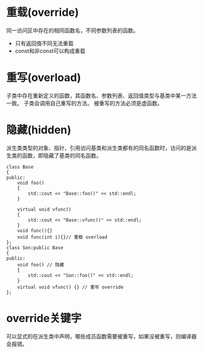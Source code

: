 # 重载(override)
同一访问区中存在的相同函数名，不同参数列表的函数。
* 只有返回值不同无法重载
* const和非const可以构成重载

# 重写(overload)
子类中存在重新定义的函数，其函数名、参数列表、返回值类型与基类中某一方法一致。
子类会调用自己重写的方法。
被重写的方法必须是虚函数。
# 隐藏(hidden)
派生类类型的对象、指针、引用访问基类和派生类都有的同名函数时，访问的是派生类的函数，即隐藏了基类的同名函数。
```
class Base
{
public:
	void foo() 
	{
		std::cout << "Base::foo()" << std::endl;
	}

	virtual void vfunc()
	{
		std::cout << "Base::vfunc()" << std::endl;
	}
	void func(){}
	void func(int i){}// 重载 overload
};
class Son:public Base
{
public:
	void foo() // 隐藏
	{
		std::cout << "Son::foo()" << std::endl;
	}
	virtual void vfunc() {} // 重写 override
};
```
# override关键字
可以显式的在派生类中声明，哪些成员函数需要被重写，如果没被重写，则编译器会报错。